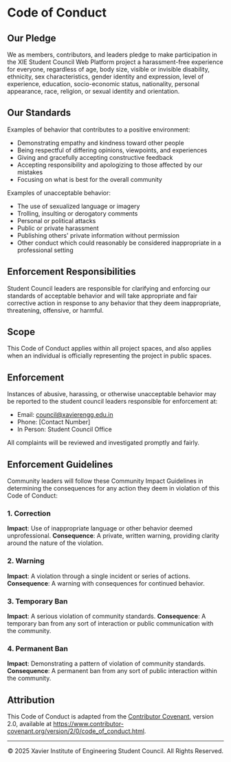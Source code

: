 # Code of Conduct

## Our Pledge

We as members, contributors, and leaders pledge to make participation in the XIE Student Council Web Platform project a harassment-free experience for everyone, regardless of age, body size, visible or invisible disability, ethnicity, sex characteristics, gender identity and expression, level of experience, education, socio-economic status, nationality, personal appearance, race, religion, or sexual identity and orientation.

## Our Standards

Examples of behavior that contributes to a positive environment:

* Demonstrating empathy and kindness toward other people
* Being respectful of differing opinions, viewpoints, and experiences
* Giving and gracefully accepting constructive feedback
* Accepting responsibility and apologizing to those affected by our mistakes
* Focusing on what is best for the overall community

Examples of unacceptable behavior:

* The use of sexualized language or imagery
* Trolling, insulting or derogatory comments
* Personal or political attacks
* Public or private harassment
* Publishing others' private information without permission
* Other conduct which could reasonably be considered inappropriate in a professional setting

## Enforcement Responsibilities

Student Council leaders are responsible for clarifying and enforcing our standards of acceptable behavior and will take appropriate and fair corrective action in response to any behavior that they deem inappropriate, threatening, offensive, or harmful.

## Scope

This Code of Conduct applies within all project spaces, and also applies when an individual is officially representing the project in public spaces.

## Enforcement

Instances of abusive, harassing, or otherwise unacceptable behavior may be reported to the student council leaders responsible for enforcement at:

* Email: council@xavierengg.edu.in
* Phone: [Contact Number]
* In Person: Student Council Office

All complaints will be reviewed and investigated promptly and fairly.

## Enforcement Guidelines

Community leaders will follow these Community Impact Guidelines in determining the consequences for any action they deem in violation of this Code of Conduct:

### 1. Correction
**Impact**: Use of inappropriate language or other behavior deemed unprofessional.
**Consequence**: A private, written warning, providing clarity around the nature of the violation.

### 2. Warning
**Impact**: A violation through a single incident or series of actions.
**Consequence**: A warning with consequences for continued behavior.

### 3. Temporary Ban
**Impact**: A serious violation of community standards.
**Consequence**: A temporary ban from any sort of interaction or public communication with the community.

### 4. Permanent Ban
**Impact**: Demonstrating a pattern of violation of community standards.
**Consequence**: A permanent ban from any sort of public interaction within the community.

## Attribution

This Code of Conduct is adapted from the [Contributor Covenant](https://www.contributor-covenant.org/), version 2.0, available at https://www.contributor-covenant.org/version/2/0/code_of_conduct.html.

---

<div align="center">

© 2025 Xavier Institute of Engineering Student Council. All Rights Reserved.

</div>